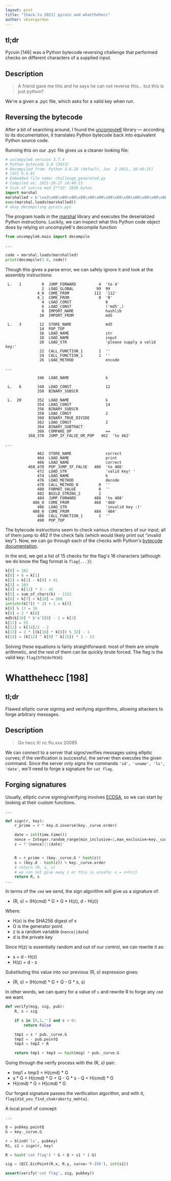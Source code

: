 ```yaml
---
layout: post
title: "[hack.lu 2021] pycoin and whatthehecc"
author: vEvergarden
---
```



## tl;dr

Pycoin [146] was a Python bytecode reversing challenge that performed checks on different characters of a supplied input.

## Description
> A friend gave me this and he says he can not reverse this… but this is just python? 

We're a given a .pyc file, which asks for a valid key when run.

## Reversing the bytecode

After a bit of searching around, I found the [uncompyle6](https://pypi.org/project/uncompyle6/) library — according to its documentation, it translates Python bytecode back into equivalent Python source code.

Running this on our .pyc file gives us a cleaner looking file:

```python
# uncompyle6 version 3.7.4
# Python bytecode 3.8 (3413)
# Decompiled from: Python 3.8.10 (default, Jun  2 2021, 10:49:15)
# [GCC 9.4.0]
# Embedded file name: challenge_generated.py
# Compiled at: 2021-10-27 14:40:15
# Size of source mod 2**32: 2836 bytes
import marshal
marshalled = b'\xe3\x00\x00\x00\x00\x00\x00\x00\x00\x00\x00\x00\x00\x00\x00\x00\x00\x04\x00\x00\x00@\x00\x00\x00\xf3\xf0\x01\x00\x00n\x02tcd\x00d\x01l\x00m\x01Z\x01\x01\x00e\x02e\x03d\x02\x83\x01\x83\x01\xa0\x04\xa1\x00Z\x05e\x06e\x05\x83\x01d\x03k\x02\x90\x01o\xcee\x05d\x00\x19\x00d\x04k\x02\x90\x01o\xcee\x05d\x05\x19\x00e\x05d\x00\x19\x00d\x06\x17\x00k\x02\x90\x01o\xcee\x05d\x07\x19\x00e\x05d\x05\x19\x00e\x05d\x00\x19\x00\x18\x00d\x08n\n]\x02n\x02n\x02r\x04q\x04\x17\x00k\x02\x90\x01o\xcee\x05d\t\x19\x00d\nk\x02\x90\x01o\xcee\x05d\x0b\x19\x00e\x05d\x0c\x19\x00d\t\x14\x00d\r\x18\x00k\x02\x90\x01o\xcee\x05d\x0e\x19\x00e\x07e\x05\x83\x01d\x0f\x18\x00k\x02\x90\x01o\xcee\x05d\x06\x19\x00e\x05d\x10\x19\x00\x17\x00e\x05d\x11\x19\x00\x17\x00d\x12k\x02\x90\x01o\xcee\x08e\te\x05d\x10\x19\x00\x83\x01d\x07\x14\x00\x83\x01d\x05\x17\x00e\x05d\x13\x19\x00k\x02\x90\x01o\xcee\x05d\x14\x19\x00d\x15\x16\x00d\x03k\x02\x90\x01o\xcee\x05d\x13\x19\x00e\x05d\x14\x19\x00d\x07\x14\x00k\x02\x90\x01o\xcee\x01e\x05d\x11\x19\x00d\x16\x14\x00\x83\x01\xa0\n\xa1\x00d\x00\x19\x00d\x05\x18\x00e\x05d\t\x19\x00k\x02\x02\x00\x02\x00\x90\x01o\xcee\x05d\x0c\x19\x00d\x17k\x02\x90\x01o\xcee\x05d\x18\x19\x00e\x05d\x19\x19\x00d\x07\x1b\x00d\x07\x18\x00k\x02\x90\x01o\xcee\x05d\x1a\x19\x00e\x05d\x11\x19\x00e\x05d\x14\x19\x00\x14\x00d\x1b\x16\x00d\x07\x14\x00d\x05\x18\x00k\x02\x90\x01o\xcee\x05d\x19\x19\x00e\x05d\x18\x19\x00e\x05d\x13\x19\x00A\x00e\x05d\x1c\x19\x00A\x00d\t\x14\x00d\x1d\x18\x00k\x02\x90\x01o\xcee\x05d\x1c\x19\x00d\x1ek\x02Z\x0be\x0ce\x0b\x90\x01r\xe6d\x1fe\x05\xa0\r\xa1\x00\x9b\x00\x9d\x02n\x02d \x83\x01\x01\x00d!S\x00)"\xe9\x00\x00\x00\x00)\x01\xda\x03md5z\x1aplease supply a valid key:\xe9\x10\x00\x00\x00\xe9f\x00\x00\x00\xe9\x01\x00\x00\x00\xe9\x06\x00\x00\x00\xe9\x02\x00\x00\x00\xe9[\x00\x00\x00\xe9\x03\x00\x00\x00\xe9g\x00\x00\x00\xe9\x04\x00\x00\x00\xe9\x0b\x00\x00\x00\xe9*\x00\x00\x00\xe9\x05\x00\x00\x00i*\x05\x00\x00\xe9\x07\x00\x00\x00\xe9\n\x00\x00\x00i\x04\x01\x00\x00\xe9\t\x00\x00\x00\xe9\x08\x00\x00\x00\xe9\x11\x00\x00\x00\xf3\x01\x00\x00\x00a\xe97\x00\x00\x00\xe9\x0c\x00\x00\x00\xe9\x0e\x00\x00\x00\xe9\r\x00\x00\x00\xe9 \x00\x00\x00\xe9\x0f\x00\x00\x00\xe9\x17\x00\x00\x00\xe9}\x00\x00\x00z\x0bvalid key! z\x0einvalid key :(N)\x0eZ\x07hashlibr\x03\x00\x00\x00\xda\x03str\xda\x05input\xda\x06encode\xda\x01k\xda\x03len\xda\x03sum\xda\x03int\xda\x03chr\xda\x06digestZ\x07correct\xda\x05print\xda\x06decode\xa9\x00r)\x00\x00\x00r)\x00\x00\x00\xfa\r<disassembly>\xda\x08<module>\x01\x00\x00\x00sF\x00\x00\x00\x0c\x02\x10\x03\x0e\x01\n\xff\x04\x02\x12\xfe\x04\x03\x1a\xfd\x04\x04\n\xfc\x04\x05\x16\xfb\x04\x06\x12\xfa\x04\x07\x1a\xf9\x04\x08\x1e\xf8\x04\t\x0e\xf7\x04\n\x12\xf6\x04\x0b"\xf5\x04\x0c\n\xf4\x04\r\x16\xf3\x04\x0e"\xf2\x04\x0f&\xf1\x04\x10\n\xee\x02\x15'
exec(marshal.loads(marshalled))
# okay decompiling pycoin.pyc
```

The program loads in the [marshal](https://docs.python.org/3/library/marshal.html) library and executes the deserialized Python instructions. Luckily, we can inspect what this Python code object does by relying on uncompyle6's decompile function
```python
from uncompyle6.main import decompile

...

code = marshal.loads(marshalled)
print(decompile(3.8, code))
```

Though this gives a parse error, we can safely ignore it and look at the assembly instructions:

```
 L.   1         0  JUMP_FORWARD          4  'to 4'
                2  LOAD_GLOBAL          99  99
              4_0  COME_FROM           112  '112'
              4_1  COME_FROM             0  '0'
                4  LOAD_CONST               0
                6  LOAD_CONST               ('md5',)
                8  IMPORT_NAME              hashlib
               10  IMPORT_FROM              md5

 L.   3        12  STORE_NAME               md5
               14  POP_TOP          
               16  LOAD_NAME                str
               18  LOAD_NAME                input
               20  LOAD_STR                 'please supply a valid key:'
               22  CALL_FUNCTION_1       1  ''
               24  CALL_FUNCTION_1       1  ''
               26  LOAD_METHOD              encode

...

              346  LOAD_NAME                k

 L.   6       348  LOAD_CONST               12
              350  BINARY_SUBSCR    

 L.  20       352  LOAD_NAME                k
              354  LOAD_CONST               14
              356  BINARY_SUBSCR    
              358  LOAD_CONST               2
              360  BINARY_TRUE_DIVIDE
              362  LOAD_CONST               2
              364  BINARY_SUBTRACT  
              366  COMPARE_OP               ==
          368_370  JUMP_IF_FALSE_OR_POP   462  'to 462'

...

              462  STORE_NAME               correct
              464  LOAD_NAME                print
              466  LOAD_NAME                correct
          468_470  POP_JUMP_IF_FALSE   486  'to 486'
              472  LOAD_STR                 'valid key! '
              474  LOAD_NAME                k
              476  LOAD_METHOD              decode
              478  CALL_METHOD_0         0  ''
              480  FORMAT_VALUE          0  ''
              482  BUILD_STRING_2        2 
              484  JUMP_FORWARD        488  'to 488'
            486_0  COME_FROM           468  '468'
              486  LOAD_STR                 'invalid key :('
            488_0  COME_FROM           484  '484'
              488  CALL_FUNCTION_1       1  ''
              490  POP_TOP         

```

The bytecode instructions seem to check various characters of our input; all of them jump to 462 if the check fails (which would likely print out "invalid key"). Now, we can go through each of the checks with Python's [bytecode documentation](https://docs.python.org/3/library/dis.html).

In the end, we get a list of 15 checks for the flag's 16 characters (although we do know the flag format is `flag{...}`):
```python
k[0] = 102
k[0] + 6 = k[1]
k[2] = k[1] - k[0] + 91
k[3] = 103
k[4] = k[11] * 3 - 42
k[5] = sum_of_chars(k) - 1332
k[6] + k[7] + k[10] = 260
int(chr(k[7]) * 2) + 1 = k[9]
k[8] % 17 = 16
k[9] = 2 * k[8]
md5(k[10] * b'a')[0] - 1 = k[3]
k[11] = 55
k[12] = k[14]/2 - 2
k[13] = 2 * [(k[10] * k[8]) % 32] - 1
k[14] = (k[12] ^ k[9] ^ k[15]) * 3 - 23
```

Solving these equations is fairly straightforward: most of them are simple arithmetic, and the rest of them can be quickly brute forced. The flag is the valid key: `flag{5f92de703d}`

# Whatthehecc [198]

## tl;dr

Flawed elliptic curve signing and verifying algorithms, allowing attackers to forge arbitrary messages.

## Description

> Go hecc it!
nc flu.xxx 20085

We can connect to a server that signs/verifies messages using elliptic curves; if the verification is successful, the server then executes the given command. Since the server only signs the commands `'id', 'uname', 'ls', 'date'`, we'll need to forge a signature for `cat flag`.

## Forging signatures

Usually, elliptic curve signing/verifying involves [ECDSA](https://en.wikipedia.org/wiki/Elliptic_Curve_Digital_Signature_Algorithm), so we can start by looking at their custom functions.

```python
...

def sign(r, key):
    r_prime = r * key.d.inverse(key._curve.order)

    date = int(time.time())
    nonce = Integer.random_range(min_inclusive=1,max_exclusive=key._curve.order)
    z = f'{nonce}||{date}'


    R = r_prime + (key._curve.G * hash(z))
    s = (key.d - hash(z)) % key._curve.order
    # return (R, s, z)
    # we can not give away z or this is unsafe: x = s+h(z)
    return R, s
...
```

In terms of the `cmd` we send, the sign algorithm will give us a signature of:
- (R, s) = (H(cmd) * G + G * H(z), d - H(z))

Where:
- H(x) is the SHA256 digest of x
- G is the generator point
- z is a random variable (`nonce||date`)
- d is the private key

Since H(z) is essentially random and out of our control, we can rewrite it as:
- s = d - H(z)
- H(z) = d - s

Substituting this value into our previous (R, s) expression gives:
- (R, s) = (H(cmd) * G + Q - G * s, s)

In other words, we can query for a value of `s` and rewrite R to forge any `cmd` we want. 

```python
def verify(msg, sig, pub):
    R, s = sig

    if s in [0,1,''] and s > 0:
        return False

    tmp1 = s * pub._curve.G
    tmp2 = - pub.pointQ 
    tmp3 = tmp2 + R

    return tmp1 + tmp3 == hash(msg) * pub._curve.G
```

Going through the verify process with the (R, s) pair:
- tmp1 + tmp3 = H(cmd) * G
- s * G + H(cmd) * G + Q - G * s - Q = H(cmd) * G
- H(cmd) * G = H(cmd) * G

Our forged signature passes the verification algorithm, and with it, `flag{d1d_you_f1nd_chakraborty_mehta}`.

A local proof of concept:
```python
...

Q = pubkey.pointQ
G = key._curve.G

r = blind('ls', pubkey)
R1, s1 = sign(r, key)

R = hash('cat flag') * G + Q + s1 * (-G)

sig = (ECC.EccPoint(R.x, R.y, curve='P-256'), int(s1))

assert(verify('cat flag', sig, pubkey))
```
